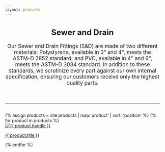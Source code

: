 ```yaml
---
layout: products
---
```


<header class="section-header">
  <div class="rte rte--header" style="font-size: 17px;">
    <h2 style="margin-bottom: 20px;">Sewer and Drain</h2>
    <p>
      Our Sewer and Drain Fittings (S&D) are made of two different materials: Polystyrene, available in 3" and 4", meets the ASTM-D 2852 standard; and PVC, available in 4" and 6", meets the ASTM-D 3034 standard. In addition to these standards, we scrutinize every part against our own internal specification, ensuring our customers receive only the highest quality parts.
    </p>
  </div>
</header>
<hr style="margin: 30px 0">
<div class="grid-uniform">
{% assign products = site.products | map:'product' | sort: 'position' %}
{% for product in products %}
  <div class="grid-item large--one-quarter medium-down--one-half product">
    <a href="/products/{{ product.handle }}" class="product-grid-item product-list-item">
      <div class="grid">
        <div class="grid-item whole">
          <img src="{{ product.images[0] | replace: '.jpg', '_compact.jpg' }}" alt="{{ product.handle }}">
        </div>
        <div class="grid-item whole">
          <p class="h2">{{ product.title }}</p>
        </div>
      </div>
    </a>
  </div>
{% endfor %}
</div>
